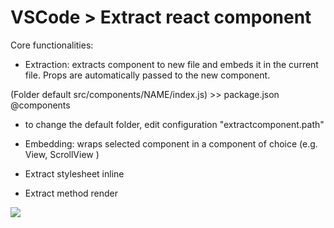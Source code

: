 # VSCode > Extract react component

Core functionalities:
- Extraction: extracts component to new file and embeds it in the current file. Props are automatically passed to the new component. 

(Folder default src/components/NAME/index.js) >> package.json @components
- to change the default folder, edit configuration "extractcomponent.path"

- Embedding: wraps selected component in a component of choice (e.g. View, ScrollView )

- Extract stylesheet inline

- Extract method render


![](https://github.com/zucska/extract-component/blob/master/extract-component.gif?raw=true)
